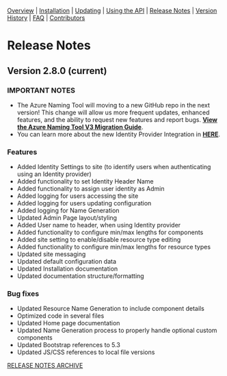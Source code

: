 [Overview](/ready/AzNamingTool/README.md) | [Installation](/ready/AzNamingTool/docs/INSTALLATION.md) | [Updating](/ready/AzNamingTool/docs/UPDATING.md) | [Using the API](/ready/AzNamingTool/docs/USINGTHEAPI.md) | [Release Notes](/ready/AzNamingTool/RELEASENOTES.md) | [Version History](/ready/AzNamingTool/docs/VERSIONHISTORY.md) | [FAQ](/ready/AzNamingTool/docs/FAQ.md) | [Contributors](/ready/AzNamingTool/docs/CONTRIBUTORS.md)

# Release Notes

## Version 2.8.0 (current)

### IMPORTANT NOTES
- The Azure Naming Tool will moving to a new GitHub repo in the next version! This change will allow us more frequent updates, enhanced features, and the ability to request new features and report bugs. [**View the Azure Naming Tool V3 Migration Guide**](https://github.com/mspnp/AzureNamingTool/docs/V3REPOSITORYMIGRATION.md).
- You can learn more about the new Identity Provider Integration in [**HERE**](https://soltisweb.com/blog/detail/2023-06-azurenamingtool-identityproviderintegrationdeepdive).

### Features
- Added Identity Settings to site (to identify users when authenticating using an Identity provider)
- Added functionality to set Identity Header Name
- Added functionality to assign user identity as Admin
- Added logging for users accessing the site
- Added logging for users updating configuration
- Added logging for Name Generation
- Updated Admin Page layout/styling
- Added User name to header, when using Identity provider
- Added functionality to configure min/max lengths for components
- Added site setting to enable/disable resource type editing
- Added functionality to configure min/max lengths for resource types
- Updated site messaging
- Updated default configuration data
- Updated Installation documentation
- Updated documentation structure/formatting

### Bug fixes
- Updated Resource Name Generation to include component details
- Optimized code in several files
- Updated Home page documentation
- Updated Name Generation process to properly handle optional custom components
- Updated Bootstrap references to 5.3
- Updated JS/CSS references to local file versions

[RELEASE NOTES ARCHIVE](/ready/AzNamingTool/docs/RELEASENOTESARCHIVE.md)
